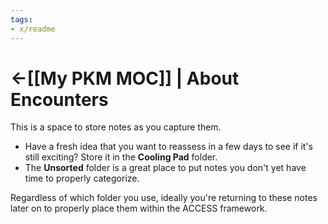 ```yaml
---
tags:
- x/readme 
---
```


# <-[[My PKM MOC]] | About Encounters
This is a space to store notes as you capture them.

- Have a fresh idea that you want to reassess in a few days to see if it's still exciting? Store it in the **Cooling Pad** folder.
- The **Unsorted** folder is a great place to put notes you don't yet have time to properly categorize.

Regardless of which folder you use, ideally you're returning to these notes later on to properly place them within the ACCESS framework.